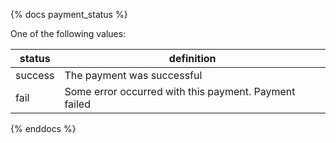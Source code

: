 {% docs payment_status %}

One of the following values: 

| status         | definition                                              |
|----------------|---------------------------------------------------------|
| success        | The payment was successful                              |
| fail           | Some error occurred with this payment. Payment failed   |                                                 

{% enddocs %}